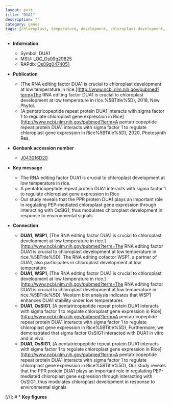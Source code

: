 ```yaml
---
layout: post
title: "DUA1"
description: ""
category: genes
tags: [chloroplast, temperature, development, chloroplast development, R protein]
---
```


* **Information**  
    + Symbol: DUA1  
    + MSU: [LOC_Os09g29825](http://rice.uga.edu/cgi-bin/ORF_infopage.cgi?orf=LOC_Os09g29825)  
    + RAPdb: [Os09g0474051](https://rapdb.dna.affrc.go.jp/locus/?name=Os09g0474051)  

* **Publication**  
    + [The RNA editing factor DUA1 is crucial to chloroplast development at low temperature in rice.](http://www.ncbi.nlm.nih.gov/pubmed?term=The RNA editing factor DUA1 is crucial to chloroplast development at low temperature in rice.%5BTitle%5D), 2018, New Phytol.
    + [A pentatricopeptide repeat protein DUA1 interacts with sigma factor 1 to regulate chloroplast gene expression in Rice](http://www.ncbi.nlm.nih.gov/pubmed?term=A pentatricopeptide repeat protein DUA1 interacts with sigma factor 1 to regulate chloroplast gene expression in Rice%5BTitle%5D), 2020, Photosynth Res.

* **Genbank accession number**  
    + [J043016D20](http://www.ncbi.nlm.nih.gov/nuccore/J043016D20)

* **Key message**  
    + The RNA editing factor DUA1 is crucial to chloroplast development at low temperature in rice.
    + A pentatricopeptide repeat protein DUA1 interacts with sigma factor 1 to regulate chloroplast gene expression in Rice
    + Our study reveals that the PPR protein DUA1 plays an important role in regulating PEP-mediated chloroplast gene expression through interacting with OsSIG1, thus modulates chloroplast development in response to environmental signals

* **Connection**  
    + __DUA1__, __WSP1__, [The RNA editing factor DUA1 is crucial to chloroplast development at low temperature in rice.](http://www.ncbi.nlm.nih.gov/pubmed?term=The RNA editing factor DUA1 is crucial to chloroplast development at low temperature in rice.%5BTitle%5D),  The RNA editing cofactor WSP1, a partner of DUA1, also participates in chloroplast development at low temperature
    + __DUA1__, __WSP1__, [The RNA editing factor DUA1 is crucial to chloroplast development at low temperature in rice.](http://www.ncbi.nlm.nih.gov/pubmed?term=The RNA editing factor DUA1 is crucial to chloroplast development at low temperature in rice.%5BTitle%5D),  Western blot analysis indicates that WSP1 enhances DUA1 stability under low temperatures
    + __DUA1__, __OsSIG1__, [A pentatricopeptide repeat protein DUA1 interacts with sigma factor 1 to regulate chloroplast gene expression in Rice](http://www.ncbi.nlm.nih.gov/pubmed?term=A pentatricopeptide repeat protein DUA1 interacts with sigma factor 1 to regulate chloroplast gene expression in Rice%5BTitle%5D),  Furthermore, we demonstrated that sigma factor OsSIG1 interacted with DUA1 in vitro and in vivo
    + __DUA1__, __OsSIG1__, [A pentatricopeptide repeat protein DUA1 interacts with sigma factor 1 to regulate chloroplast gene expression in Rice](http://www.ncbi.nlm.nih.gov/pubmed?term=A pentatricopeptide repeat protein DUA1 interacts with sigma factor 1 to regulate chloroplast gene expression in Rice%5BTitle%5D),  Our study reveals that the PPR protein DUA1 plays an important role in regulating PEP-mediated chloroplast gene expression through interacting with OsSIG1, thus modulates chloroplast development in response to environmental signals

[//]: # * **Key figures**  


